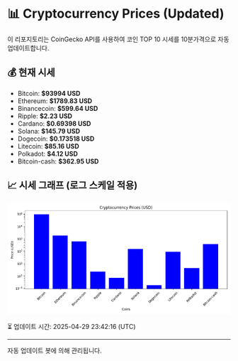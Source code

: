 
# 📊 Cryptocurrency Prices (Updated)

이 리포지토리는 CoinGecko API를 사용하여 코인 TOP 10 시세를 10분가격으로 자동 업데이트합니다.

## 💰 현재 시세
- Bitcoin: **$93994 USD**
- Ethereum: **$1789.83 USD**
- Binancecoin: **$599.64 USD**
- Ripple: **$2.23 USD**
- Cardano: **$0.69398 USD**
- Solana: **$145.79 USD**
- Dogecoin: **$0.173518 USD**
- Litecoin: **$85.16 USD**
- Polkadot: **$4.12 USD**
- Bitcoin-cash: **$362.95 USD**

## 📈 시세 그래프 (로그 스케일 적용)
![Crypto Prices](crypto_prices.png)

⏳ 업데이트 시간: 2025-04-29 23:42:16 (UTC)

---
자동 업데이트 봇에 의해 관리됩니다.
